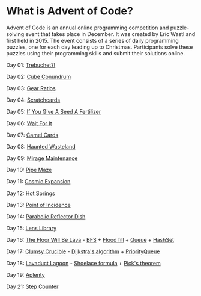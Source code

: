 # What is Advent of Code?

Advent of Code is an annual online programming competition and puzzle-solving event that takes place in December. It was created by Eric Wastl and first held in 2015. The event consists of a series of daily programming puzzles, one for each day leading up to Christmas. Participants solve these puzzles using their programming skills and submit their solutions online.

Day 01: [Trebuchet?!](https://adventofcode.com/2023/day/1)

Day 02: [Cube Conundrum](https://adventofcode.com/2023/day/2)

Day 03: [Gear Ratios](https://adventofcode.com/2023/day/3)

Day 04: [Scratchcards](https://adventofcode.com/2023/day/4)

Day 05: [If You Give A Seed A Fertilizer](https://adventofcode.com/2023/day/5)

Day 06: [Wait For It](https://adventofcode.com/2023/day/6)

Day 07: [Camel Cards](https://adventofcode.com/2023/day/7)

Day 08: [Haunted Wasteland](https://adventofcode.com/2023/day/8)

Day 09: [Mirage Maintenance](https://adventofcode.com/2023/day/9)

Day 10: [Pipe Maze](https://adventofcode.com/2023/day/10)

Day 11: [Cosmic Expansion](https://adventofcode.com/2023/day/11)

Day 12: [Hot Springs](https://adventofcode.com/2023/day/12)

Day 13: [Point of Incidence](https://adventofcode.com/2023/day/13)

Day 14: [Parabolic Reflector Dish](https://adventofcode.com/2023/day/14)

Day 15: [Lens Library](https://adventofcode.com/2023/day/15)

Day 16: [The Floor Will Be Lava](https://adventofcode.com/2023/day/16) - [BFS](https://en.wikipedia.org/wiki/Breadth-first_search) + [Flood fill](https://en.wikipedia.org/wiki/Flood_fill) + [Queue](https://learn.microsoft.com/en-us/dotnet/api/system.collections.generic.queue-1?view=net-8.0) + [HashSet](https://learn.microsoft.com/en-us/dotnet/api/system.collections.generic.hashset-1?view=net-8.0)

Day 17: [Clumsy Crucible](https://adventofcode.com/2023/day/17) - [Dijkstra's algorithm](https://en.wikipedia.org/wiki/Dijkstra%27s_algorithm) + [PriorityQueue](https://learn.microsoft.com/en-us/dotnet/api/system.collections.generic.priorityqueue-2?view=net-8.0)

Day 18: [Lavaduct Lagoon](https://adventofcode.com/2023/day/18) - [Shoelace formula](https://en.wikipedia.org/wiki/Shoelace_formula) + [Pick's theorem](https://en.wikipedia.org/wiki/Pick%27s_theorem)

Day 19: [Aplenty](https://adventofcode.com/2023/day/19)

Day 21: [Step Counter](https://adventofcode.com/2023/day/21)
